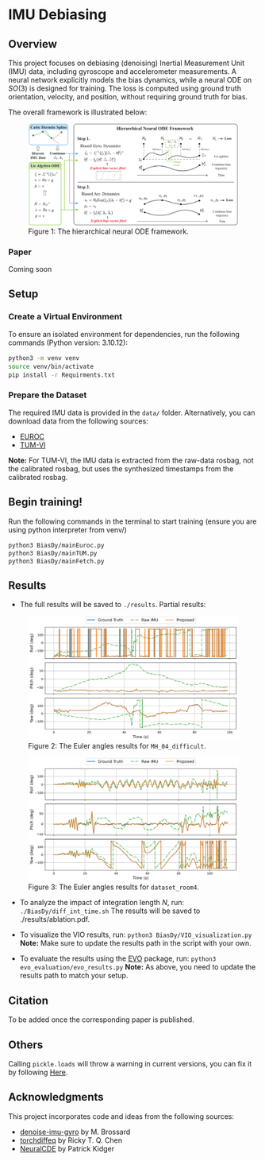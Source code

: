 # IMU Debiasing

## Overview
This project focuses on debiasing (denoising) Inertial Measurement Unit (IMU) data, including gyroscope and accelerometer measurements. A neural network explicitly models the bias dynamics, while a neural ODE on $SO(3)$ is designed for training. The loss is computed using ground truth orientation, velocity, and position, without requiring ground truth for bias.

The overall framework is illustrated below:


<figure>
  <img src="figs/fig1.png" alt="Framework" width="600">
  <figcaption>Figure 1: The hierarchical neural ODE framework.</figcaption>
</figure>

### Paper
Coming soon

## Setup

### Create a Virtual Environment
To ensure an isolated environment for dependencies, run the following commands (Python version: 3.10.12):

```bash
python3 -m venv venv
source venv/bin/activate
pip install -r Requirments.txt
```


### Prepare the Dataset
The required IMU data is provided in the `data/` folder. Alternatively, you can download data from the following sources:

- [EUROC](http://robotics.ethz.ch/~asl-datasets/ijrr_euroc_mav_dataset/)
- [TUM-VI](https://cvg.cit.tum.de/data/datasets/visual-inertial-dataset)

**Note:** For TUM-VI, the IMU data is extracted from the raw-data rosbag, not the calibrated rosbag, but uses the synthesized timestamps from the calibrated rosbag.



## Begin training!
Run the following commands in the terminal to start training (ensure you are using python interpreter from venv/)
```
python3 BiasDy/mainEuroc.py
python3 BiasDy/mainTUM.py
python3 BiasDy/mainFetch.py
```

## Results
- The full results will be saved to `./results`. Partial results:

<figure>
  <img src="figs/MH_04_difficult.png" alt="Framework" width="600">
  <figcaption>Figure 2: The Euler angles results for <code>MH_04_difficult</code>.</figcaption>
</figure>
<figure>
  <img src="figs/dataset_room4.png" alt="Framework" width="600">
  <figcaption>Figure 3: The Euler angles results for <code>dataset_room4</code>.</figcaption>
</figure>

- To analyze the impact of integration length $N$, run: `./BiasDy/diff_int_time.sh`
The results will be saved to ./results/ablation.pdf.

- To visualize the VIO results, run: `python3 BiasDy/VIO_visualization.py`
**Note:** Make sure to update the results path in the script with your own.

- To evaluate the results using the [EVO](https://github.com/MichaelGrupp/evo) package, run: `python3 evo_evaluation/evo_results.py`
**Note:** As above, you need to update the results path to match your setup.


## Citation
To be added once the corresponding paper is published.

## Others
Calling `pickle.loads` will throw a warning in current versions, you can fix it by following [Here](https://github.com/pytorch/pytorch/issues/130242).

## Acknowledgments

This project incorporates code and ideas from the following sources:

- [denoise-imu-gyro](https://github.com/mbrossar/denoise-imu-gyro) by M. Brossard
- [torchdiffeq](https://github.com/rtqichen/torchdiffeq) by Ricky T. Q. Chen
- [NeuralCDE](https://github.com/patrick-kidger/NeuralCDE) by Patrick Kidger



